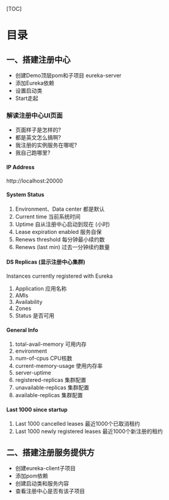 [TOC]

# 目录

## 一、搭建注册中心

- 创建Demo顶层pom和子项目 eureka-server
- 添加Eureka依赖
- 设置启动类
- Start走起

### 解读注册中心UI页面

- 页面样子是怎样的?
- 都是英文怎么搞啊?
- 我注册的实例服务在哪呢?
- 我自己跑哪里?

#### IP Address

http://localhost:20000

#### System Status

1. Environment、Data center 都是默认
1. Current time 当前系统时间
1. Uptime 自从注册中心启动到现在 (小时)
1. Lease expiration enabled 服务自保
1. Renews threshold 每分钟最小续约数
1. Renews (last min) 过去一分钟续约数量

#### DS Replicas (显示注册中心集群)

Instances currently registered with Eureka

1. Application	应用名称
1. AMIs
1. Availability
1. Zones
1. Status	是否可用

#### General Info

1. total-avail-memory  可用内存
1. environment  
1. num-of-cpus  CPU核数
1. current-memory-usage  使用内存率
1. server-uptime  
1. registered-replicas  集群配置
1. unavailable-replicas  集群配置
1. available-replicas  集群配置

#### Last 1000 since startup

1. Last 1000 cancelled leases  最近1000个已取消租约
1. Last 1000 newly registered leases  最近1000个新注册的租约

## 二、搭建注册服务提供方

- 创建eureka-client子项目
- 添加pom依赖
- 创建启动类和服务内容
- 查看注册中心是否有该子项目

